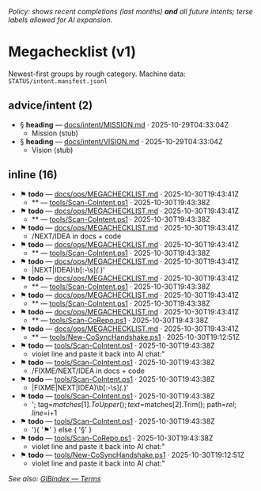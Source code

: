 _Policy: shows recent completions (last months) **and** all future intents; terse labels allowed for AI expansion._

# Megachecklist (v1)

Newest-first groups by rough category. Machine data: `STATUS/intent.manifest.jsonl`

## advice/intent (2)
- § **heading** — [docs/intent/MISSION.md](docs/intent/MISSION.md#L1) · 2025-10-29T04:33:04Z
  - Mission (stub)
- § **heading** — [docs/intent/VISION.md](docs/intent/VISION.md#L1) · 2025-10-29T04:33:04Z
  - Vision (stub)

## inline (16)
- ⚑ **todo** — [docs/ops/MEGACHECKLIST.md](docs/ops/MEGACHECKLIST.md#L12) · 2025-10-30T19:43:41Z
  - ** — [tools/Scan-CoIntent.ps1](tools/Scan-CoIntent.ps1#L4) · 2025-10-30T19:43:38Z
- ⚑ **todo** — [docs/ops/MEGACHECKLIST.md](docs/ops/MEGACHECKLIST.md#L14) · 2025-10-30T19:43:41Z
  - ** — [tools/Scan-CoIntent.ps1](tools/Scan-CoIntent.ps1#L48) · 2025-10-30T19:43:38Z
- ⚑ **todo** — [docs/ops/MEGACHECKLIST.md](docs/ops/MEGACHECKLIST.md#L15) · 2025-10-30T19:43:41Z
  - /NEXT/IDEA in docs + code
- ⚑ **todo** — [docs/ops/MEGACHECKLIST.md](docs/ops/MEGACHECKLIST.md#L16) · 2025-10-30T19:43:41Z
  - ** — [tools/Scan-CoIntent.ps1](tools/Scan-CoIntent.ps1#L49) · 2025-10-30T19:43:38Z
- ⚑ **todo** — [docs/ops/MEGACHECKLIST.md](docs/ops/MEGACHECKLIST.md#L17) · 2025-10-30T19:43:41Z
  - |NEXT|IDEA)\b[:\-\s]*(.*)'
- ⚑ **todo** — [docs/ops/MEGACHECKLIST.md](docs/ops/MEGACHECKLIST.md#L18) · 2025-10-30T19:43:41Z
  - ** — [tools/Scan-CoIntent.ps1](tools/Scan-CoIntent.ps1#L58) · 2025-10-30T19:43:38Z
- ⚑ **todo** — [docs/ops/MEGACHECKLIST.md](docs/ops/MEGACHECKLIST.md#L20) · 2025-10-30T19:43:41Z
  - ** — [tools/Scan-CoIntent.ps1](tools/Scan-CoIntent.ps1#L99) · 2025-10-30T19:43:38Z
- ⚑ **todo** — [docs/ops/MEGACHECKLIST.md](docs/ops/MEGACHECKLIST.md#L22) · 2025-10-30T19:43:41Z
  - ** — [tools/Scan-CoRepo.ps1](tools/Scan-CoRepo.ps1#L4) · 2025-10-30T19:43:38Z
- ⚑ **todo** — [docs/ops/MEGACHECKLIST.md](docs/ops/MEGACHECKLIST.md#L24) · 2025-10-30T19:43:41Z
  - ** — [tools/New-CoSyncHandshake.ps1](tools/New-CoSyncHandshake.ps1#L6) · 2025-10-30T19:12:51Z
- ⚑ **todo** — [tools/Scan-CoIntent.ps1](tools/Scan-CoIntent.ps1#L4) · 2025-10-30T19:43:38Z
  - violet line and paste it back into AI chat:"
- ⚑ **todo** — [tools/Scan-CoIntent.ps1](tools/Scan-CoIntent.ps1#L48) · 2025-10-30T19:43:38Z
  - /FIXME/NEXT/IDEA in docs + code
- ⚑ **todo** — [tools/Scan-CoIntent.ps1](tools/Scan-CoIntent.ps1#L49) · 2025-10-30T19:43:38Z
  - |FIXME|NEXT|IDEA)\b[:\-\s]*(.*)'
- ⚑ **todo** — [tools/Scan-CoIntent.ps1](tools/Scan-CoIntent.ps1#L58) · 2025-10-30T19:43:38Z
  - '; tag=$matches[1].ToUpper(); text=$matches[2].Trim(); path=$rel; line=$i+1
- ⚑ **todo** — [tools/Scan-CoIntent.ps1](tools/Scan-CoIntent.ps1#L99) · 2025-10-30T19:43:38Z
  - '){ '⚑' } else { '§' }
- ⚑ **todo** — [tools/Scan-CoRepo.ps1](tools/Scan-CoRepo.ps1#L4) · 2025-10-30T19:43:38Z
  - violet line and paste it back into AI chat:"
- ⚑ **todo** — [tools/New-CoSyncHandshake.ps1](tools/New-CoSyncHandshake.ps1#L6) · 2025-10-30T19:12:51Z
  - violet line and paste it back into AI chat:"


_See also: [GIBindex — Terms](../intent/gibindex/TERMS.md)_


